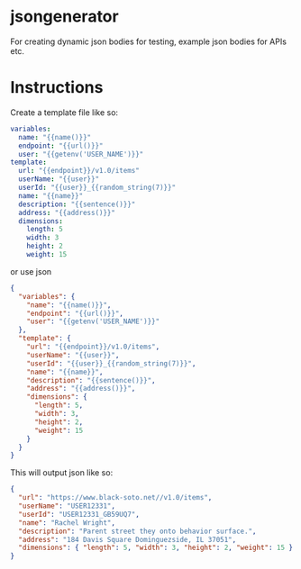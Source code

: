 # jsongenerator

For creating dynamic json bodies for testing, example json bodies for APIs etc.

# Instructions

Create a template file like so:

```yaml
variables:
  name: "{{name()}}"
  endpoint: "{{url()}}"
  user: "{{getenv('USER_NAME')}}"
template:
  url: "{{endpoint}}/v1.0/items"
  userName: "{{user}}"
  userId: "{{user}}_{{random_string(7)}}"
  name: "{{name}}"
  description: "{{sentence()}}"
  address: "{{address()}}"
  dimensions:
    length: 5
    width: 3
    height: 2
    weight: 15
```

or use json

```json
{
  "variables": {
    "name": "{{name()}}",
    "endpoint": "{{url()}}",
    "user": "{{getenv('USER_NAME')}}"
  },
  "template": {
    "url": "{{endpoint}}/v1.0/items",
    "userName": "{{user}}",
    "userId": "{{user}}_{{random_string(7)}}",
    "name": "{{name}}",
    "description": "{{sentence()}}",
    "address": "{{address()}}",
    "dimensions": {
      "length": 5,
      "width": 3,
      "height": 2,
      "weight": 15
    }
  }
}
```

This will output json like so:

```json
{
  "url": "https://www.black-soto.net//v1.0/items",
  "userName": "USER12331",
  "userId": "USER12331_GB59UQ7",
  "name": "Rachel Wright",
  "description": "Parent street they onto behavior surface.",
  "address": "184 Davis Square Dominguezside, IL 37051",
  "dimensions": { "length": 5, "width": 3, "height": 2, "weight": 15 }
}
```
